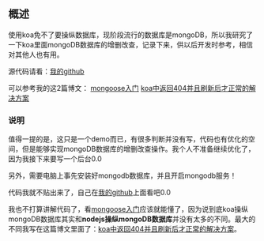 ## 概述

使用koa免不了要操纵数据库，现阶段流行的数据库是mongoDB，所以我研究了一下koa里面mongoDB数据库的增删改查，记录下来，供以后开发时参考，相信对其他人也有用。

源代码请看：[我的github](https://github.com/sishenhei7/blog_server/tree/master/demo/koa2%20and%20mongoose)

可以参考我的这2篇博文：
[mongoose入门](http://www.cnblogs.com/yangzhou33/p/8996316.html)
[koa中返回404并且刷新后才正常的解决方案](http://www.cnblogs.com/yangzhou33/p/9038695.html)

### 说明

值得一提的是，这只是一个demo而已，有很多判断并没有写，代码也有优化的空间，但是能够实现mongoDB数据库的增删改查操作。我个人不准备继续优化了，因为我接下来要写一个后台0.0

另外，需要电脑上事先安装好mongodb数据库，并且开启mongodb服务！

代码我就不贴出来了，自己在[我的github](https://github.com/sishenhei7/blog_server/tree/master/demo/koa2%20and%20mongoose)上面看吧0.0

我也不打算讲解代码了，看[mongoose入门](http://www.cnblogs.com/yangzhou33/p/8996316.html)应该就能懂了，因为说到底koa操纵mongoDB数据库其实和**nodejs操纵mongoDB数据库**并没有太多的不同。最大的不同我写在这篇博文里面了：[koa中返回404并且刷新后才正常的解决方案](http://www.cnblogs.com/yangzhou33/p/9038695.html)。

















